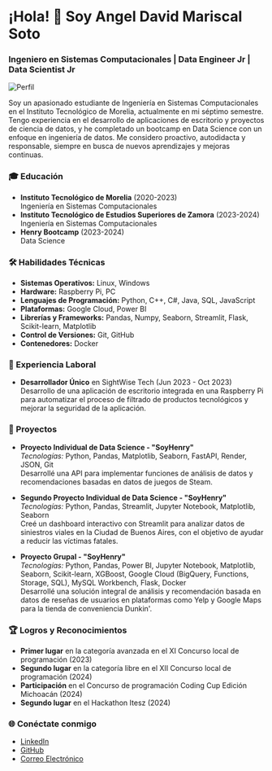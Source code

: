 
# ¡Hola! 👋 Soy Angel David Mariscal Soto

### Ingeniero en Sistemas Computacionales | Data Engineer Jr | Data Scientist Jr

![Perfil](https://github.com/AngelMariscal01/profile.png)

Soy un apasionado estudiante de Ingeniería en Sistemas Computacionales en el Instituto Tecnológico de Morelia, actualmente en mi séptimo semestre. Tengo experiencia en el desarrollo de aplicaciones de escritorio y proyectos de ciencia de datos, y he completado un bootcamp en Data Science con un enfoque en ingeniería de datos. Me considero proactivo, autodidacta y responsable, siempre en busca de nuevos aprendizajes y mejoras continuas. 

### 🎓 Educación

- **Instituto Tecnológico de Morelia** (2020-2023)  
  Ingeniería en Sistemas Computacionales
- **Instituto Tecnológico de Estudios Superiores de Zamora** (2023-2024)  
  Ingeniería en Sistemas Computacionales
- **Henry Bootcamp** (2023-2024)  
  Data Science

### 🛠️ Habilidades Técnicas

- **Sistemas Operativos:** Linux, Windows
- **Hardware:** Raspberry Pi, PC
- **Lenguajes de Programación:** Python, C++, C#, Java, SQL, JavaScript
- **Plataformas:** Google Cloud, Power BI
- **Librerías y Frameworks:** Pandas, Numpy, Seaborn, Streamlit, Flask, Scikit-learn, Matplotlib
- **Control de Versiones:** Git, GitHub
- **Contenedores:** Docker

### 💼 Experiencia Laboral

- **Desarrollador Único** en SightWise Tech (Jun 2023 - Oct 2023)  
  Desarrollo de una aplicación de escritorio integrada en una Raspberry Pi para automatizar el proceso de filtrado de productos tecnológicos y mejorar la seguridad de la aplicación.

### 🌟 Proyectos

- **Proyecto Individual de Data Science - "SoyHenry"**  
  _Tecnologías:_ Python, Pandas, Matplotlib, Seaborn, FastAPI, Render, JSON, Git  
  Desarrollé una API para implementar funciones de análisis de datos y recomendaciones basadas en datos de juegos de Steam.

- **Segundo Proyecto Individual de Data Science - "SoyHenry"**  
  _Tecnologías:_ Python, Pandas, Streamlit, Jupyter Notebook, Matplotlib, Seaborn  
  Creé un dashboard interactivo con Streamlit para analizar datos de siniestros viales en la Ciudad de Buenos Aires, con el objetivo de ayudar a reducir las víctimas fatales.

- **Proyecto Grupal - "SoyHenry"**  
  _Tecnologías:_ Python, Pandas, Power BI, Jupyter Notebook, Matplotlib, Seaborn, Scikit-learn, XGBoost, Google Cloud (BigQuery, Functions, Storage, SQL), MySQL Workbench, Flask, Docker  
  Desarrollé una solución integral de análisis y recomendación basada en datos de reseñas de usuarios en plataformas como Yelp y Google Maps para la tienda de conveniencia Dunkin'.

### 🏆 Logros y Reconocimientos

- **Primer lugar** en la categoría avanzada en el XI Concurso local de programación (2023)
- **Segundo lugar** en la categoría libre en el XII Concurso local de programación (2024)
- **Participación** en el Concurso de programación Coding Cup Edición Michoacán (2024)
- **Segundo lugar** en el Hackathon Itesz (2024)

### 🌐 Conéctate conmigo

- [LinkedIn](https://www.linkedin.com/in/angel-david-mariscal-soto-b5235925a/)
- [GitHub](https://github.com/AngelMariscal01)
- [Correo Electrónico](mailto:angel.mariscal.soto@gmail.com)
